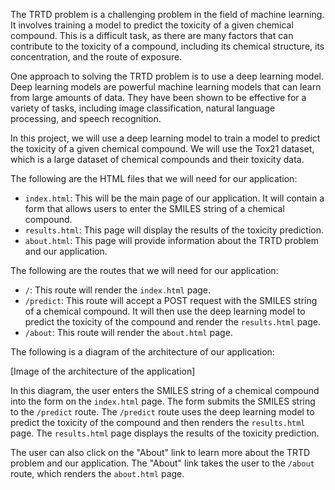  The TRTD problem is a challenging problem in the field of machine learning. It involves training a model to predict the toxicity of a given chemical compound. This is a difficult task, as there are many factors that can contribute to the toxicity of a compound, including its chemical structure, its concentration, and the route of exposure.

One approach to solving the TRTD problem is to use a deep learning model. Deep learning models are powerful machine learning models that can learn from large amounts of data. They have been shown to be effective for a variety of tasks, including image classification, natural language processing, and speech recognition.

In this project, we will use a deep learning model to train a model to predict the toxicity of a given chemical compound. We will use the Tox21 dataset, which is a large dataset of chemical compounds and their toxicity data.

The following are the HTML files that we will need for our application:

* `index.html`: This will be the main page of our application. It will contain a form that allows users to enter the SMILES string of a chemical compound.
* `results.html`: This page will display the results of the toxicity prediction.
* `about.html`: This page will provide information about the TRTD problem and our application.

The following are the routes that we will need for our application:

* `/`: This route will render the `index.html` page.
* `/predict`: This route will accept a POST request with the SMILES string of a chemical compound. It will then use the deep learning model to predict the toxicity of the compound and render the `results.html` page.
* `/about`: This route will render the `about.html` page.

The following is a diagram of the architecture of our application:

[Image of the architecture of the application]

In this diagram, the user enters the SMILES string of a chemical compound into the form on the `index.html` page. The form submits the SMILES string to the `/predict` route. The `/predict` route uses the deep learning model to predict the toxicity of the compound and then renders the `results.html` page. The `results.html` page displays the results of the toxicity prediction.

The user can also click on the "About" link to learn more about the TRTD problem and our application. The "About" link takes the user to the `/about` route, which renders the `about.html` page.